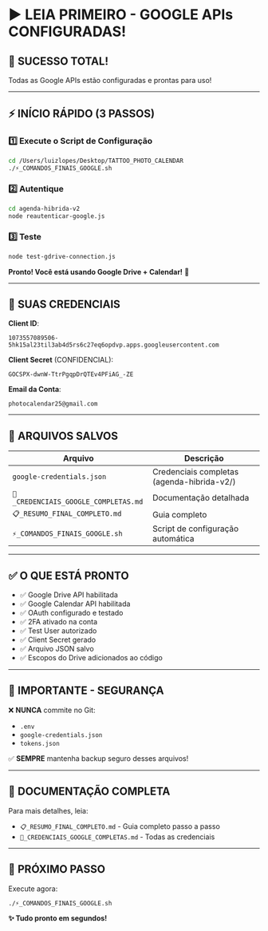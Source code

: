 # ▶️ LEIA PRIMEIRO - GOOGLE APIs CONFIGURADAS!

## 🎉 SUCESSO TOTAL!

Todas as Google APIs estão configuradas e prontas para uso!

---

## ⚡ INÍCIO RÁPIDO (3 PASSOS)

### 1️⃣ Execute o Script de Configuração
```bash
cd /Users/luizlopes/Desktop/TATTOO_PHOTO_CALENDAR
./⚡_COMANDOS_FINAIS_GOOGLE.sh
```

### 2️⃣ Autentique
```bash
cd agenda-hibrida-v2
node reautenticar-google.js
```

### 3️⃣ Teste
```bash
node test-gdrive-connection.js
```

**Pronto! Você está usando Google Drive + Calendar!** 🎊

---

## 🔑 SUAS CREDENCIAIS

**Client ID**:
```
1073557089506-5hk15al23til3ab4d5rs6c27eq6opdvp.apps.googleusercontent.com
```

**Client Secret** (CONFIDENCIAL):
```
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
```

**Email da Conta**:
```
photocalendar25@gmail.com
```

---

## 📁 ARQUIVOS SALVOS

| Arquivo | Descrição |
|---------|-----------|
| `google-credentials.json` | Credenciais completas (agenda-hibrida-v2/) |
| `🎉_CREDENCIAIS_GOOGLE_COMPLETAS.md` | Documentação detalhada |
| `📋_RESUMO_FINAL_COMPLETO.md` | Guia completo |
| `⚡_COMANDOS_FINAIS_GOOGLE.sh` | Script de configuração automática |

---

## ✅ O QUE ESTÁ PRONTO

- ✅ Google Drive API habilitada
- ✅ Google Calendar API habilitada
- ✅ OAuth configurado e testado
- ✅ 2FA ativado na conta
- ✅ Test User autorizado
- ✅ Client Secret gerado
- ✅ Arquivo JSON salvo
- ✅ Escopos do Drive adicionados ao código

---

## 🚨 IMPORTANTE - SEGURANÇA

❌ **NUNCA** commite no Git:
- `.env`
- `google-credentials.json`
- `tokens.json`

✅ **SEMPRE** mantenha backup seguro desses arquivos!

---

## 📖 DOCUMENTAÇÃO COMPLETA

Para mais detalhes, leia:
- `📋_RESUMO_FINAL_COMPLETO.md` - Guia completo passo a passo
- `🎉_CREDENCIAIS_GOOGLE_COMPLETAS.md` - Todas as credenciais

---

## 🎯 PRÓXIMO PASSO

Execute agora:
```bash
./⚡_COMANDOS_FINAIS_GOOGLE.sh
```

**✨ Tudo pronto em segundos!**

